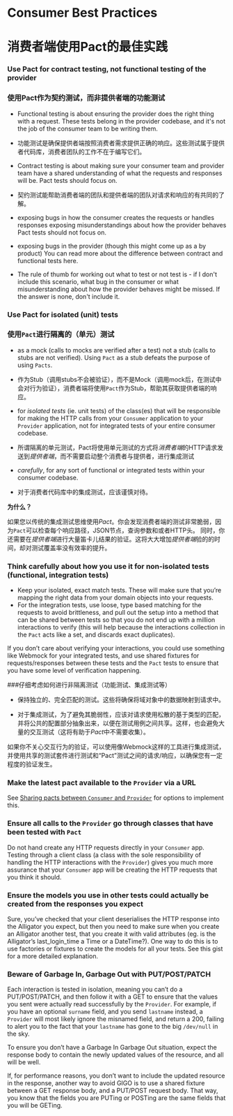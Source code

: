 # Consumer Best Practices
# 消费者端使用Pact的最佳实践

### Use Pact for contract testing, not functional testing of the provider
### 使用Pact作为契约测试，而非提供者端的功能测试

* Functional testing is about ensuring the provider does the right thing with a request. These tests belong in the provider codebase, and it's not the job of the consumer team to be writing them.
* 功能测试是确保提供者端按照消费者需求提供正确的响应。这些测试属于提供者代码库，消费者团队的工作不在于编写它们。

* Contract testing is about making sure your consumer team and provider team have a shared understanding of what the requests and responses will be.
Pact tests should focus on.

* 契约测试能帮助消费者端的团队和提供者端的团队对请求和响应的有共同的了解。

* exposing bugs in how the consumer creates the requests or handles responses
exposing misunderstandings about how the provider behaves
Pact tests should not focus on.



* exposing bugs in the provider (though this might come up as a by product)
You can read more about the difference between contract and functional tests here.

* The rule of thumb for working out what to test or not test is - if I don't include this scenario, what bug in the consumer or what misunderstanding about how the provider behaves might be missed. If the answer is none, don't include it.



### Use Pact for isolated (unit) tests
### 使用`Pact`进行隔离的（单元）测试

* as a mock (calls to mocks are verified after a test) not a stub (calls to stubs are not verified). Using `Pact` as a stub defeats the purpose of using `Pacts`.
* 作为Stub（调用stubs不会被验证），而不是Mock（调用mock后，在测试中会对行为验证），消费者端将使用`Pact`作为Stub，帮助其获取提供者端的响应。

* for *isolated tests* (ie. unit tests) of the class(es) that will be responsible for making the HTTP calls from your `Consumer` application to your `Provider` application, not for integrated tests of your entire consumer codebase.

* 所谓隔离的单元测试，Pact将使用单元测试的方式将*消费者端*的HTTP请求发送到*提供者端*，而不需要启动整个消费者与提供者，进行集成测试

* *carefully*, for any sort of functional or integrated tests within your consumer codebase.

* 对于消费者代码库中的集成测试，应该谨慎对待。

**为什么？**

如果您以传统的集成测试思维使用*Pact*。你会发现消费者端的测试非常脆弱，因为`Pact`可以检查每个响应路径，JSON节点，查询参数和或者HTTP头。
同时，你还需要在*提供者端*进行大量笛卡儿结果的验证。这将大大增加*提供者端*验的的时间，却对测试覆盖率没有效率的提升。


### Think carefully about how you use it for non-isolated tests (functional, integration tests)

* Keep your isolated, exact match tests. These will make sure that you’re mapping the right data from your domain objects into your requests.
* For the integration tests, use loose, type based matching for the requests to avoid brittleness, and pull out the setup into a method that can be shared between tests so that you do not end up with a million interactions to verify (this will help because the interactions collection in the `Pact` acts like a set, and discards exact duplicates).

If you don’t care about verifying your interactions, you could use something like Webmock for your integrated tests, and use shared fixtures for requests/responses between these tests and the `Pact` tests to ensure that you have some level of verification happening.

###仔细考虑如何进行非隔离测试（功能测试、集成测试等）

* 保持独立的、完全匹配的测试。这些将确保将域对象中的数据映射到请求中。

* 对于集成测试，为了避免其脆弱性，应该对请求使用松散的基于类型的匹配，并将公共的配置部分抽象出来，以便在测试用例之间共享。这样，也会避免大量的交互测试（这将有助于*Pact*中不需要收集）。

如果你不关心交互行为的验证，可以使用像Webmock这样的工具进行集成测试，并使用共享的测试套件进行测试和“Pact”测试之间的请求/响应，以确保您有一定程度的验证发生。

### Make the latest pact available to the `Provider` via a URL

See [Sharing pacts between `Consumer` and `Provider`](https://github.com/realestate-com-au/pact/wiki/Sharing-pacts-between-consumer-and-provider) for options to implement this.

### Ensure all calls to the `Provider` go through classes that have been tested with `Pact`

Do not hand create any HTTP requests directly in your `Consumer` app. Testing through a client class (a class with the sole responsibility of handling the HTTP interactions with the `Provider`) gives you much more assurance that your `Consumer` app will be creating the HTTP requests that you think it should.

### Ensure the models you use in other tests could actually be created from the responses you expect

Sure, you’ve checked that your client deserialises the HTTP response into the Alligator you expect, but then you need to make sure when you create an Alligator another test, that you create it with valid attributes (eg. is the Alligator’s last_login_time a Time or a DateTime?). One way to do this is to use factories or fixtures to create the models for all your tests. See this gist for a more detailed explanation.

### Beware of Garbage In, Garbage Out with PUT/POST/PATCH

Each interaction is tested in isolation, meaning you can’t do a PUT/POST/PATCH, and then follow it with a GET to ensure that the values you sent were actually read successfully by the `Provider`. For example, if you have an optional `surname` field, and you send `lastname` instead, a `Provider` will most likely ignore the misnamed field, and return a 200, failing to alert you to the fact that your `lastname` has gone to the big `/dev/null` in the sky.

To ensure you don’t have a Garbage In Garbage Out situation, expect the response body to contain the newly updated values of the resource, and all will be well.

If, for performance reasons, you don’t want to include the updated resource in the response, another way to avoid GIGO is to use a shared fixture between a GET response body, and a PUT/POST request body. That way, you know that the fields you are PUTing or POSTing are the same fields that you will be GETing.
